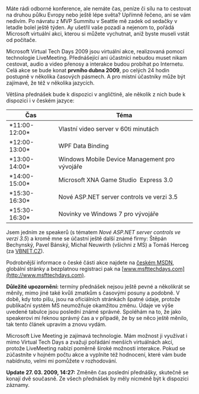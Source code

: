 <!-- dcterms:identifier = aspnetcz#225 -->
<!-- dcterms:title = Pozvánka na Microsoft Virtual Tech Days 2009 -->
<!-- dcterms:abstract = Máte rádi odborné konference, ale nemáte čas, peníze či sílu na to cestovat na druhou půlku Evropy nebo ještě lépe světa? Upřímně řečeno, ani se vám nedivím. Po návratu z MVP Summitu v Seattle mě zadek od sedačky v letadle bolel ještě týden. Ay ušetřil vaše pozadí a nejenom to, pořádá Microsoft virtuální akci, kterou si můžete vychutnat, aniž byste museli vstát od počítače. -->
<!-- np9:categoryId = 6 -->
<!-- x4w:category = Akce a události -->
<!-- np9:authorId = 1 -->
<!-- np9:authorEmail = michal.valasek@altairis.cz -->
<!-- dcterms:creator = Michal Altair Valášek -->
<!-- dcterms:created = 2009-03-27T14:34:03.847+01:00 -->
<!-- dcterms:dateAccepted = 2009-03-27T14:34:03.847+01:00 -->

Máte rádi odborné konference, ale nemáte čas, peníze či sílu na to cestovat na druhou půlku Evropy nebo ještě lépe světa? Upřímně řečeno, ani se vám nedivím. Po návratu z MVP Summitu v Seattle mě zadek od sedačky v letadle bolel ještě týden. Ay ušetřil vaše pozadí a nejenom to, pořádá Microsoft virtuální akci, kterou si můžete vychutnat, aniž byste museli vstát od počítače.

Microsoft Virtual Tech Days 2009 jsou virtuální akce, realizovaná pomocí technologie LiveMeeting. Přednášející ani účastníci nebudou muset nikam cestovat, audio a video přenosy a interakce budou probíhat po Internetu. Celá akce se bude konat **prvního dubna 2009**, po celých 24 hodin postupně v několika časových pásmech. A pro místní účastníky může být zajímavé, že též v několika jazycích.

Většina přednášek bude k dispozici v angličtině, ale několik z nich bude k dispozici i v českém jazyce:
  <table><thead>     <tr>       <th>Čas</th>        <th>Téma</th>     </tr>   </thead><tbody>     <tr>       <td>*11:00-12:00*</td>        <td>Vlastní video server v 60ti minutách </td>     </tr>      <tr>       <td>*12:00-13:00*</td>        <td>WPF Data Binding</td>     </tr>      <tr>       <td>*13:00-14:00*</td>        <td>Windows Mobile Device Management pro vývojáře</td>     </tr>      <tr>       <td>*14:00-15:00*</td>        <td>Microsoft XNA Game Studio  Express 3.0</td>     </tr>      <tr>       <td>*15:30-16:30*</td>        <td>Nové ASP.NET server controls ve verzi 3.5</td>     </tr>      <tr>       <td>*15:30-16:30*</td>        <td>Novinky ve Windows 7 pro vývojáře</td>     </tr>   </tbody></table>  

Jsem jedním ze speakerů (s tématem *Nové ASP.NET server controls ve verzi 3.5*) a kromě mne se účastní ještě další známé firmy: Štěpán Bechynský, Pavel Bánský, Michal Neuwirth (všichni z MS) a Tomáš Herceg (za [VBNET.CZ](http://www.vbnet.cz/)).

Podrobnější informace o české části akce najdete na [českém MSDN](http://www.microsoft.com/cze/events/TechDays/default.mspx), globální stránky a bezplatnou registraci pak na [www.msfttechdays.com](http://www.msfttechdays.com).

**Důležité upozornění:** termíny přednášek nejsou ještě pevné a několikrát se měnily, mimo jiné také kvůli zmatkům s časovými posuny a podobně. V době, kdy toto píšu, jsou na oficiálních stránkách špatné údaje, protože publikační systém MS neumožňuje okamžitou změnu. Údaje ve výše uvedené tabulce jsou poslední známé správné. Spoléhám na to, že jako speakerovi mi řeknou správný čas a v případě, že by se něco ještě měnilo, tak tento článek upravím a znovu vydám.

Microsoft Live Meeting je zajímavá technologie. Mám možnost ji využívat i mimo Virtual Tech Days a zvažuji pořádání menších virtuálnách akcí, protože LiveMeeting nabízí poměrně široké možnosti interakce. Pokud se zúčastníte v hojném počtu akce a vyplníte též hodnocení, které vám bude nabídnuto, velmi mi pomůžete v rozhodování.

**Update 27. 03. 2009, 14:27:** Změněn čas poslední přednášky, skutečně se konají dvě současně. Ze všech přednášek by měly nicméně být k dispozici záznamy.